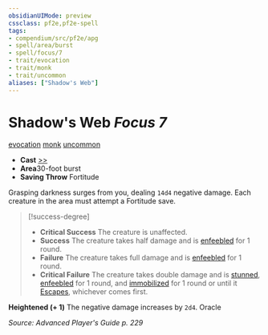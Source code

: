 ```yaml
---
obsidianUIMode: preview
cssclass: pf2e,pf2e-spell
tags:
- compendium/src/pf2e/apg
- spell/area/burst
- spell/focus/7
- trait/evocation
- trait/monk
- trait/uncommon
aliases: ["Shadow's Web"]
---
```

# Shadow's Web *Focus 7*   
[evocation](/rules/traits/evocation.md)  [monk](/rules/traits/monk.md)  [uncommon](/rules/traits/uncommon.md)  

- **Cast** [>>](/rules/core-rulebook/chapter-9-playing-the-game.md#Actions "Two-Action") 
- **Area**30-foot burst
- **Saving Throw** Fortitude

Grasping darkness surges from you, dealing `14d4` negative damage. Each creature in the area must attempt a Fortitude save.

> [!success-degree] 
> - **Critical Success** The creature is unaffected.
> - **Success** The creature takes half damage and is [enfeebled](/rules/conditions.md#Enfeebled) for 1 round.
> - **Failure** The creature takes full damage and is [enfeebled](/rules/conditions.md#Enfeebled) for 1 round.
> - **Critical Failure** The creature takes double damage and is [stunned](/rules/conditions.md#Stunned), [enfeebled](/rules/conditions.md#Enfeebled) for 1 round, and [immobilized](/rules/conditions.md#Immobilized) for 1 round or until it [Escapes](/rules/actions/escape.md), whichever comes first.

**Heightened (+ 1)** The negative damage increases by `2d4`. Oracle

*Source: Advanced Player's Guide p. 229*